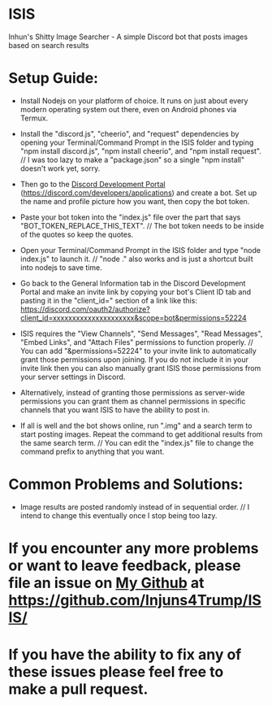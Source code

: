 # ISIS
Inhun's Shitty Image Searcher - A simple Discord bot that posts images based on search results


# Setup Guide:

- Install Nodejs on your platform of choice. It runs on just about every modern operating system out there, even on Android phones via Termux.

- Install the "discord.js", "cheerio", and "request" dependencies by opening your Terminal/Command Prompt in the ISIS folder and typing "npm install discord.js", "npm install cheerio", and "npm install request". // I was too lazy to make a "package.json" so a single "npm install" doesn't work yet, sorry.

- Then go to the [Discord Development Portal](https://discord.com/developers/applications) (https://discord.com/developers/applications) and create a bot. Set up the name and profile picture how you want, then copy the bot token.

- Paste your bot token into the "index.js" file over the part that says "BOT_TOKEN_REPLACE_THIS_TEXT".
// The bot token needs to be inside of the quotes so keep the quotes.

- Open your Terminal/Command Prompt in the ISIS folder and type "node index.js" to launch it.
// "node ." also works and is just a shortcut built into nodejs to save time.

- Go back to the General Information tab in the Discord Development Portal and make an invite link by copying your bot's Client ID tab and pasting it in the "client_id=" section of a link like this: https://discord.com/oauth2/authorize?client_id=xxxxxxxxxxxxxxxxxxxxx&scope=bot&permissions=52224

- ISIS requires the "View Channels", "Send Messages", "Read Messages", "Embed Links", and "Attach Files"  permissions to function properly.
// You can add "&permissions=52224" to your invite link to automatically grant those permissions upon joining. If you do not include it in your invite link then you can also manually grant ISIS those permissions from your server settings in Discord.

- Alternatively, instead of granting those permissions as server-wide permissions you can grant them as channel permissions in specific channels that you want ISIS to have the ability to post in.

- If all is well and the bot shows online, run ".img" and a search term to start posting images. Repeat the command to get additional results from the same search term.
// You can edit the "index.js" file to change the command prefix to anything that you want.




# Common Problems and Solutions:

- Image results are posted randomly instead of in sequential order.
// I intend to change this eventually once I stop being too lazy.




# If you encounter any more problems or want to leave feedback, please file an issue on [My Github](https://github.com/Injuns4Trump/ISIS/) at https://github.com/Injuns4Trump/ISIS/

# If you have the ability to fix any of these issues please feel free to make a pull request.
